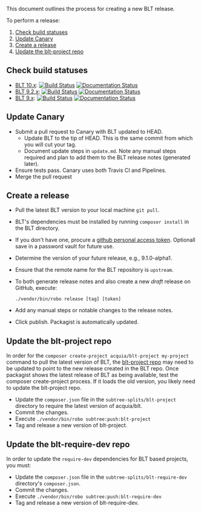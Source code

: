This document outlines the process for creating a new BLT release.

To perform a release:

1. [Check build statuses](#check-build-statuses)
1. [Update Canary](##update-canary)
1. [Create a release](#create-a-release)
1. [Update the blt-project repo](#update-the-blt-project-repo)

## Check build statuses

* [BLT 10.x](https://github.com/acquia/blt):
[![Build Status](https://travis-ci.org/acquia/blt.svg?branch=10.0.x)](https://travis-ci.org/acquia/blt)
[![Documentation Status](https://readthedocs.org/projects/blt/badge/?version=10.0.x)](http://blt.readthedocs.io/en/10.0.x/?badge=10.0.x)
* [BLT 9.2.x](https://github.com/acquia/blt):
[![Build Status](https://travis-ci.org/acquia/blt.svg?branch=9.2.x)](https://travis-ci.org/acquia/blt)
[![Documentation Status](https://readthedocs.org/projects/blt/badge/?version=9.2.x)](http://blt.readthedocs.io/en/9.2.x/?badge=9.2.x)
* [BLT 9.x](https://github.com/acquia/blt):
[![Build Status](https://travis-ci.org/acquia/blt.svg?branch=9.x)](https://travis-ci.org/acquia/blt)
[![Documentation Status](https://readthedocs.org/projects/blt/badge/?version=9.x)](http://blt.readthedocs.io/en/9.x/?badge=9.x)

## Update Canary

* Submit a pull request to Canary with BLT updated to HEAD.
    * Update BLT to the tip of HEAD. This is the same commit from which you will cut your tag.
    * Document update steps in `update.md`. Note any manual steps required and plan to add them to the BLT release notes (generated later).
* Ensure tests pass. Canary uses both Travis CI and Pipelines.
* Merge the pull request

## Create a release

* Pull the latest BLT version to your local machine `git pull`.
* BLT's dependencies must be installed by running `composer install` in the BLT directory.
* If you don't have one, procure a [github personal access token](https://github.com/settings/tokens). Optionall save in a password vault for future use.
* Determine the version of your future release, e.g., 9.1.0-alpha1.
* Ensure that the remote name for the BLT repository is `upstream`.
* To both generate release notes and also create a new _draft_ release on GitHub, execute:

      ./vendor/bin/robo release [tag] [token]

* Add any manual steps or notable changes to the release notes.
* Click publish. Packagist is automatically updated.

## Update the blt-project repo

In order for the `composer create-project acquia/blt-project my-project` command to pull the latest version of BLT, the [blt-project repo](https://github.com/acquia/blt-project) may need to be updated to point to the new release created in the BLT repo. Once packagist shows the latest release of BLT as being available, test the composer create-project process. If it loads the old version, you likely need to update the blt-project repo.

* Update the `composer.json` file in the `subtree-splits/blt-project` directory to require the latest version of acquia/blt.
* Commit the changes.
* Execute `./vendor/bin/robo subtree:push:blt-project`
* Tag and release a new version of blt-project.

## Update the blt-require-dev repo

In order to update the `require-dev` dependencies for BLT based projects, you must:

* Update the `composer.json` file in the `subtree-splits/blt-require-dev` directory's `composer.json`.
* Commit the changes.
* Execute `./vendor/bin/robo subtree:push:blt-require-dev`
* Tag and release a new version of blt-require-dev.
